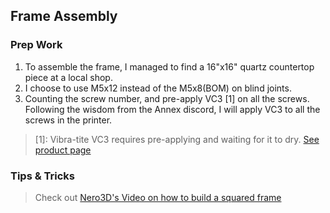 ## Frame Assembly
### Prep Work
1. To assemble the frame, I managed to find a 16"x16" quartz countertop piece at a local shop.
2. I choose to use M5x12 instead of the M5x8(BOM) on blind joints.
3. Counting the screw number, and pre-apply VC3 [1] on all the screws. Following the wisdom from the Annex discord, I will apply VC3 to all the screws in the printer. 

> [1]: Vibra-tite VC3 requires pre-applying and waiting for it to dry.  [See product page](https://www.vibra-tite.com/threadlockers/removable-reusable-threadlockers/vibra-tite-vc-3-threadmate/) 

### Tips & Tricks

> Check out [Nero3D's Video on how to build a squared frame](https://www.youtube.com/watch?v=GSg7RDLgYV0)
